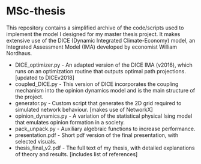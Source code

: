 # MSc-thesis

This repository contains a simplified archive of the code/scripts used to implement the model I designed for my master thesis project. It makes extensive use of the DICE (Dynamic Integrated Climate-Economy) model, an Integrated Assessment Model (IMA) developed by economist William Nordhaus.

* DICE_optimizer.py - An adapted version of the DICE IMA (v2016), which runs on an optimization routine that outputs optimal path projections. [updated to DICEv2018]
* coupled_DICE.py - This version of DICE incorporates the coupling mechanism into the opinion dynamics model and is the main structure of the project.
* generator.py - Custom script that generates the 2D grid required to simulated network behaviour. [makes use of NetworkX]
* opinion_dynamics.py - A variation of the statistical physical Ising model that emulates opinion formation in a society. 
* pack_unpack.py - Auxiliary algebraic functions to increase performance.
* presentation.pdf - Short pdf version of the final presentation, with selected visuals.
* thesis_final_v2.pdf - The full text of my thesis, with detailed explanations of theory and results. [includes list of references]
